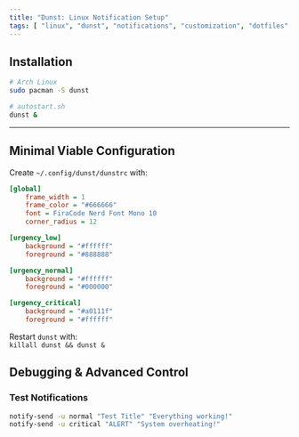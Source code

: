 ```yaml
---
title: "Dunst: Linux Notification Setup"
tags: [ "linux", "dunst", "notifications", "customization", "dotfiles" ]
---
```



## **Installation**

```bash
# Arch Linux
sudo pacman -S dunst

# autostart.sh
dunst &
```

---

## **Minimal Viable Configuration**
Create `~/.config/dunst/dunstrc` with:

```ini
[global]
    frame_width = 1
    frame_color = "#666666"
    font = FiraCode Nerd Font Mono 10
    corner_radius = 12

[urgency_low]
    background = "#ffffff"
    foreground = "#888888"

[urgency_normal]
    background = "#ffffff"
    foreground = "#000000"

[urgency_critical]
    background = "#a0111f"
    foreground = "#ffffff"
```

Restart `dunst` with:  
`killall dunst && dunst &`


## **Debugging & Advanced Control**

### **Test Notifications**
```bash
notify-send -u normal "Test Title" "Everything working!"
notify-send -u critical "ALERT" "System overheating!"
```
